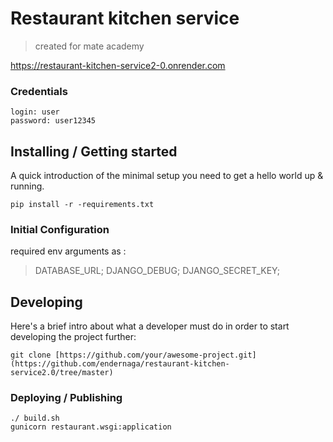 # Restaurant kitchen service
> created for mate academy

https://restaurant-kitchen-service2-0.onrender.com
### Credentials
```
login: user
password: user12345
```

## Installing / Getting started

A quick introduction of the minimal setup you need to get a hello world up &
running.

```
pip install -r -requirements.txt
```

### Initial Configuration

required env arguments as :
>DATABASE_URL; DJANGO_DEBUG; DJANGO_SECRET_KEY;

## Developing

Here's a brief intro about what a developer must do in order to start developing
the project further:

```shell
git clone [https://github.com/your/awesome-project.git](https://github.com/endernaga/restaurant-kitchen-service2.0/tree/master)
```

### Deploying / Publishing
```
./ build.sh
gunicorn restaurant.wsgi:application
```
